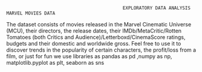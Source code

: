                                                EXPLORATORY DATA ANALYSIS MARVEL MOVIES DATA
The dataset consists of movies released in the Marvel Cinematic Universe (MCU), their directors, the release dates, their IMDb/MetaCritic/Rotten Tomatoes (both Critics and Audience)/Letterboxd/CinemaScore ratings, budgets and their domestic and worldwide gross.
Feel free to use it to discover trends in the popularity of certain characters, the profit/loss from a film, or just for fun
we use libraries as pandas as pd ,numpy as np, matplotlib.pyplot as plt, seaborn as sns
